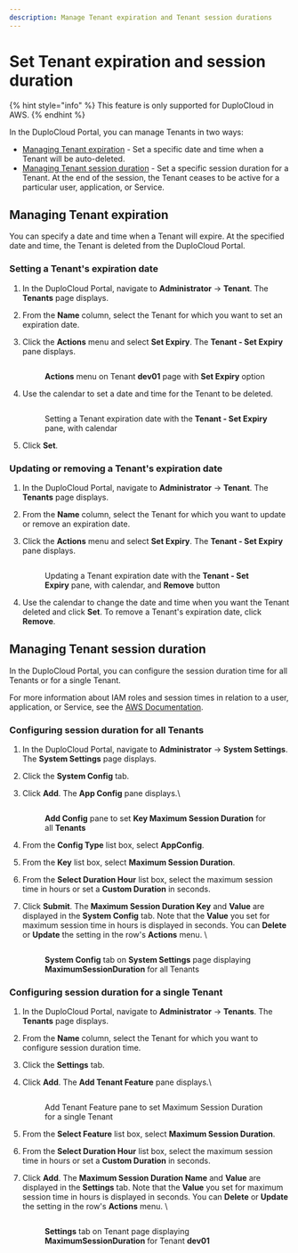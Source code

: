```yaml
---
description: Manage Tenant expiration and Tenant session durations
---
```


# Set Tenant expiration and session duration

{% hint style="info" %}
This feature is only supported for DuploCloud in AWS.
{% endhint %}

In the DuploCloud Portal, you can manage Tenants in two ways:

* [Managing Tenant expiration](set-tenant-expiration-and-session-duration.md#managing-tenant-expiration) - Set a specific date and time when a Tenant will be auto-deleted.&#x20;
* [Managing Tenant session duration](set-tenant-expiration-and-session-duration.md#managing-tenant-session-duration) - Set a specific session duration for a Tenant. At the end of the session, the Tenant ceases to be active for a particular user, application, or Service.

## Managing Tenant expiration

You can specify a date and time when a Tenant will expire. At the specified date and time, the Tenant is deleted from the DuploCloud Portal.

### Setting a Tenant's expiration date&#x20;

1. In the DuploCloud Portal, navigate to **Administrator** -> **Tenant**. The **Tenants** page displays.
2. From the **Name** column, select the Tenant for which you want to set an expiration date.
3.  Click the **Actions** menu and select **Set Expiry**. The **Tenant - Set Expiry** pane displays.

    <figure><img src="../../../.gitbook/assets/ex1.png" alt=""><figcaption><p><strong>Actions</strong> menu on Tenant <strong>dev01</strong> page with <strong>Set Expiry</strong> option</p></figcaption></figure>
4.  Use the calendar to set a date and time for the Tenant to be deleted.

    <figure><img src="../../../.gitbook/assets/ex2.png" alt=""><figcaption><p>Setting a Tenant expiration date with the <strong>Tenant - Set Expiry</strong> pane, with calendar</p></figcaption></figure>
5. Click **Set**.

### Updating or removing a Tenant's expiration date&#x20;

1. In the DuploCloud Portal, navigate to **Administrator** -> **Tenant**. The **Tenants** page displays.
2. From the **Name** column, select the Tenant for which you want to update or remove an expiration date.
3.  Click the **Actions** menu and select **Set Expiry**. The **Tenant - Set Expiry** pane displays.

    <figure><img src="../../../.gitbook/assets/ex3.png" alt=""><figcaption><p>Updating a Tenant expiration date with the <strong>Tenant - Set Expiry</strong> pane, with calendar, and <strong>Remove</strong> button</p></figcaption></figure>
4. Use the calendar to change the date and time when you want the Tenant deleted and click **Set**. To remove a Tenant's expiration date, click **Remove**.&#x20;

## Managing Tenant session duration &#x20;

In the DuploCloud Portal, you can configure the session duration time for all Tenants or for a single Tenant.

For more information about IAM roles and session times in relation to a user, application, or Service, see the [AWS Documentation](https://docs.aws.amazon.com/IAM/latest/UserGuide/id\_roles\_use.html).

### Configuring session duration for all Tenants

1. In the DuploCloud Portal, navigate to **Administrator** -> **System Settings**. The **System Settings** page displays.
2. Click the **System Config** tab.
3.  Click **Add**. The **App Config** pane displays.\


    <figure><img src="../../../.gitbook/assets/Dy1.png" alt=""><figcaption><p><strong>Add Config</strong> pane to set <strong>Key Maximum Session Duration</strong> for all <strong>Tenants</strong><br></p></figcaption></figure>
4. From the **Config Type** list box, select **AppConfig**.
5. From the **Key** list box, select **Maximum Session Duration**.
6. From the **Select Duration Hour** list box, select the maximum session time in hours or set a **Custom Duration** in seconds.
7.  Click **Submit**. The **Maximum Session Duration Key** and **Value** are displayed in the **System Config** tab. Note that the **Value** you set for maximum session time in hours is displayed in seconds. You can **Delete** or **Update** the setting in the row's **Actions** menu. \


    <figure><img src="../../../.gitbook/assets/Dy2.png" alt=""><figcaption><p><strong>System Config</strong> tab on <strong>System Settings</strong> page displaying <strong>MaximumSessionDuration</strong> for all Tenants</p></figcaption></figure>

### Configuring session duration for a single Tenant

1. In the DuploCloud Portal, navigate to **Administrator** -> **Tenants**. The **Tenants** page displays.
2. From the **Name** column, select the Tenant for which you want to configure session duration time.
3. Click the **Settings** tab.
4.  Click **Add**. The **Add Tenant Feature** pane displays.\


    <figure><img src="../../../.gitbook/assets/Dy3 (1).png" alt=""><figcaption><p>Add Tenant Feature pane to set Maximum Session Duration for a single Tenant<br></p></figcaption></figure>
5. From the **Select Feature** list box, select **Maximum Session Duration**.
6. From the **Select Duration Hour** list box, select the maximum session time in hours or set a **Custom Duration** in seconds.
7.  Click **Add**. The **Maximum Session Duration Name** and **Value** are displayed in the **Settings** tab. Note that the **Value** you set for maximum session time in hours is displayed in seconds. You can **Delete** or **Update** the setting in the row's **Actions** menu. \


    <figure><img src="../../../.gitbook/assets/Dy4.png" alt=""><figcaption><p><strong>Settings</strong> tab on Tenant page displaying <strong>MaximumSessionDuration</strong> for Tenant <strong>dev01</strong> </p></figcaption></figure>
